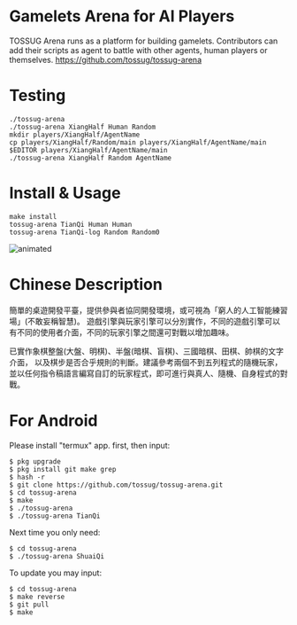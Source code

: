 Gamelets Arena for AI Players
=============================
TOSSUG Arena runs as a platform for building gamelets.
Contributors can add their scripts as agent to battle with other agents,
human players or themselves. <https://github.com/tossug/tossug-arena>

Testing
=======
	./tossug-arena
	./tossug-arena XiangHalf Human Random
	mkdir players/XiangHalf/AgentName
	cp players/XiangHalf/Random/main players/XiangHalf/AgentName/main
	$EDITOR players/XiangHalf/AgentName/main
	./tossug-arena XiangHalf Random AgentName

Install & Usage
===============
	make install
	tossug-arena TianQi Human Human
	tossug-arena TianQi-log Random Random0
![animated](https://user-images.githubusercontent.com/6536345/35132167-d0d8b240-fd04-11e7-8eff-d83152d9a3d3.gif)

Chinese Description
===================
簡單的桌遊開發平臺，提供參與者協同開發環境，或可視為「窮人的人工智能練習場」(不敢妄稱智慧)。
遊戲引擎與玩家引擎可以分別實作，不同的遊戲引擎可以有不同的使用者介面，不同的玩家引擎之間還可對戰以增加趣味。

已實作象棋整盤(大盤、明棋)、半盤(暗棋、盲棋)、三國暗棋、田棋、帥棋的文字介面，
以及棋步是否合乎規則的判斷。建議參考兩個不到五列程式的隨機玩家，
並以任何指令稿語言編寫自訂的玩家程式，即可進行與真人、隨機、自身程式的對戰。

For Android
===========
Please install "termux" app. first, then input:

	$ pkg upgrade
	$ pkg install git make grep
	$ hash -r
	$ git clone https://github.com/tossug/tossug-arena.git
	$ cd tossug-arena
	$ make
	$ ./tossug-arena
	$ ./tossug-arena TianQi

Next time you only need:

	$ cd tossug-arena
	$ ./tossug-arena ShuaiQi

To update you may input:

	$ cd tossug-arena
	$ make reverse
	$ git pull
	$ make
